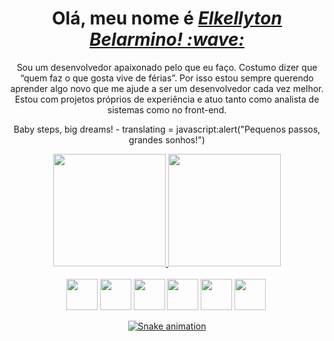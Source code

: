 <div align="center">
<div align="center">  
    <h1>Olá, meu nome é <a href="https://www.linkedin.com/in/elkellyton-belarmino/"><i>Elkellyton Belarmino! :wave:</i></a></h1>
</div>

<div align="center">    
     Sou um desenvolvedor apaixonado pelo que eu faço. Costumo dizer que “quem faz o que gosta vive de férias”. Por isso estou sempre querendo aprender algo novo que me ajude a ser um desenvolvedor cada vez melhor. Estou com projetos próprios de experiência e atuo tanto como analista de sistemas como no front-end.
    
Baby steps, big dreams! - translating = javascript:alert("Pequenos passos, grandes sonhos!")
</div>
  
<div align="center">
    <a href="https://github.com/elkellytonbelarmino">
  <img height="180em" src="https://github-readme-stats.vercel.app/api?username=elkellytonbelarmino&show_icons=true&theme=dark&include_all_commits=true&count_private=true"/>
  <img height="180em" src="https://github-readme-stats.vercel.app/api/top-langs/?username=elkellytonbelarmino&layout=compact&langs_count=7&theme=dark"/>
</div> 
  
  
<div align="center" style="display: inline-block; margin-right: 3px">
    <br>
     <img height="50" width+"50" src="https://cdn.jsdelivr.net/gh/devicons/devicon/icons/html5/html5-original-wordmark.svg" />
     <img height="50" width+"50" src="https://cdn.jsdelivr.net/gh/devicons/devicon/icons/css3/css3-plain-wordmark.svg" />
     <img height="50" width+"50" src="https://cdn.jsdelivr.net/gh/devicons/devicon/icons/bootstrap/bootstrap-original-wordmark.svg" />
     <img height="50" width+"50" src="https://cdn.jsdelivr.net/gh/devicons/devicon/icons/javascript/javascript-original.svg" />
     <img height="50" width+"50" src="https://cdn.jsdelivr.net/gh/devicons/devicon/icons/postgresql/postgresql-original-wordmark.svg" /> 
     <img height="50" width+"50" src="https://w7.pngwing.com/pngs/79/518/png-transparent-js-react-js-logo-react-react-native-logos-icon-thumbnail.png" />
</div>
  
  
![Snake animation](https://github.com/elkellytonbelarmino/elkellytonbelarmino/blob/output/github-contribution-grid-snake.svg)
  

